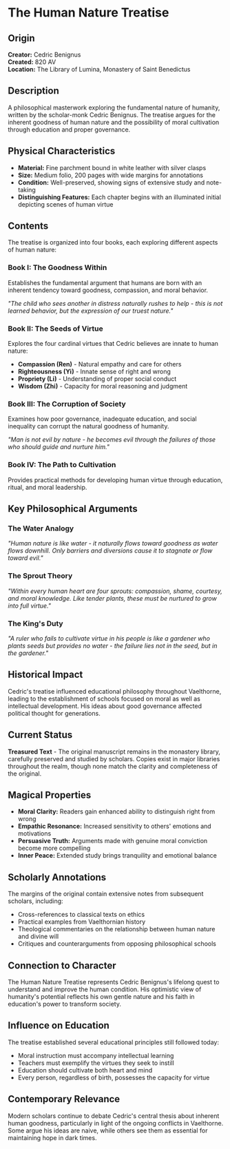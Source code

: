 # The Human Nature Treatise

## Origin
**Creator:** Cedric Benignus  
**Created:** 820 AV  
**Location:** The Library of Lumina, Monastery of Saint Benedictus

## Description
A philosophical masterwork exploring the fundamental nature of humanity, written by the scholar-monk Cedric Benignus. The treatise argues for the inherent goodness of human nature and the possibility of moral cultivation through education and proper governance.

## Physical Characteristics
- **Material:** Fine parchment bound in white leather with silver clasps
- **Size:** Medium folio, 200 pages with wide margins for annotations
- **Condition:** Well-preserved, showing signs of extensive study and note-taking
- **Distinguishing Features:** Each chapter begins with an illuminated initial depicting scenes of human virtue

## Contents
The treatise is organized into four books, each exploring different aspects of human nature:

### Book I: The Goodness Within
Establishes the fundamental argument that humans are born with an inherent tendency toward goodness, compassion, and moral behavior.

*"The child who sees another in distress naturally rushes to help - this is not learned behavior, but the expression of our truest nature."*

### Book II: The Seeds of Virtue
Explores the four cardinal virtues that Cedric believes are innate to human nature:
- **Compassion (Ren)** - Natural empathy and care for others
- **Righteousness (Yi)** - Innate sense of right and wrong
- **Propriety (Li)** - Understanding of proper social conduct
- **Wisdom (Zhi)** - Capacity for moral reasoning and judgment

### Book III: The Corruption of Society
Examines how poor governance, inadequate education, and social inequality can corrupt the natural goodness of humanity.

*"Man is not evil by nature - he becomes evil through the failures of those who should guide and nurture him."*

### Book IV: The Path to Cultivation
Provides practical methods for developing human virtue through education, ritual, and moral leadership.

## Key Philosophical Arguments

### The Water Analogy
*"Human nature is like water - it naturally flows toward goodness as water flows downhill. Only barriers and diversions cause it to stagnate or flow toward evil."*

### The Sprout Theory
*"Within every human heart are four sprouts: compassion, shame, courtesy, and moral knowledge. Like tender plants, these must be nurtured to grow into full virtue."*

### The King's Duty
*"A ruler who fails to cultivate virtue in his people is like a gardener who plants seeds but provides no water - the failure lies not in the seed, but in the gardener."*

## Historical Impact
Cedric's treatise influenced educational philosophy throughout Vaelthorne, leading to the establishment of schools focused on moral as well as intellectual development. His ideas about good governance affected political thought for generations.

## Current Status
**Treasured Text** - The original manuscript remains in the monastery library, carefully preserved and studied by scholars. Copies exist in major libraries throughout the realm, though none match the clarity and completeness of the original.

## Magical Properties
- **Moral Clarity:** Readers gain enhanced ability to distinguish right from wrong
- **Empathic Resonance:** Increased sensitivity to others' emotions and motivations
- **Persuasive Truth:** Arguments made with genuine moral conviction become more compelling
- **Inner Peace:** Extended study brings tranquility and emotional balance

## Scholarly Annotations
The margins of the original contain extensive notes from subsequent scholars, including:
- Cross-references to classical texts on ethics
- Practical examples from Vaelthornian history
- Theological commentaries on the relationship between human nature and divine will
- Critiques and counterarguments from opposing philosophical schools

## Connection to Character
The Human Nature Treatise represents Cedric Benignus's lifelong quest to understand and improve the human condition. His optimistic view of humanity's potential reflects his own gentle nature and his faith in education's power to transform society.

## Influence on Education
The treatise established several educational principles still followed today:
- Moral instruction must accompany intellectual learning
- Teachers must exemplify the virtues they seek to instill
- Education should cultivate both heart and mind
- Every person, regardless of birth, possesses the capacity for virtue

## Contemporary Relevance
Modern scholars continue to debate Cedric's central thesis about inherent human goodness, particularly in light of the ongoing conflicts in Vaelthorne. Some argue his ideas are naive, while others see them as essential for maintaining hope in dark times.
